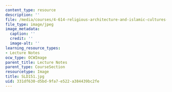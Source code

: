 ```yaml
---
content_type: resource
description: ''
file: /media/courses/4-614-religious-architecture-and-islamic-cultures-fall-2002/331df630d5bd9fa7e522a384439bc2fe_SLD151.jpg
file_type: image/jpeg
image_metadata:
  caption: ''
  credit: ''
  image-alt: ''
learning_resource_types:
- Lecture Notes
ocw_type: OCWImage
parent_title: Lecture Notes
parent_type: CourseSection
resourcetype: Image
title: SLD151.jpg
uid: 331df630-d5bd-9fa7-e522-a384439bc2fe
---
```

